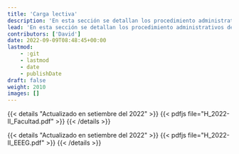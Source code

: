 ```yaml
---
title: 'Carga lectiva'
description: 'En esta sección se detallan los procedimiento administrativos de la Facultad de Ciencias Físicas.'
lead: 'En esta sección se detallan los procedimiento administrativos de la Facultad de Ciencias Físicas.'
contributors: ['David']
date: 2022-09-09T08:48:45+00:00
lastmod:
    - :git
    - lastmod
    - date
    - publishDate
draft: false
weight: 2010
images: []
---
```


{{< details "Actualizado en setiembre del 2022" >}} {{< pdfjs file="H_2022-II_Facultad.pdf" >}} {{< /details >}}

{{< details "Actualizado en setiembre del 2022" >}} {{< pdfjs file="H_2022-II_EEEG.pdf" >}} {{< /details >}}
